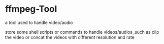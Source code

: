 # ffmpeg-Tool
a tool used to handle video/audio

store some shell scripts or commands to handle videos/audios ,such as clip the video or concat the videos with different resolution and rate
